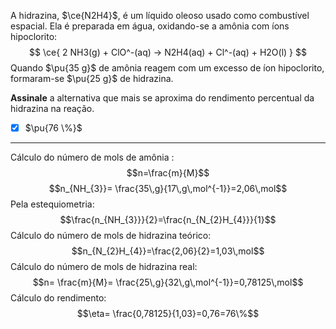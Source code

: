 A hidrazina, $\ce{N2H4}$, é um líquido oleoso usado como combustível espacial. Ela é preparada em água, oxidando-se a amônia com íons hipoclorito:
$$
    \ce{ 2 NH3(g) + ClO^-(aq) -> N2H4(aq) + Cl^-(aq) + H2O(l) }
$$
Quando $\pu{35 g}$ de amônia reagem com um excesso de íon hipoclorito, formaram-se $\pu{25 g}$ de hidrazina.

**Assinale** a alternativa que mais se aproxima do rendimento percentual da hidrazina na reação.

- [x] $\pu{76 \%}$

---

Cálculo do número de mols de amônia :
$$n=\frac{m}{M}$$
$$n_{NH_{3}}= \frac{35\,g}{17\,g\,mol^{-1}}=2,06\,mol$$
Pela estequiometria:
$$\frac{n_{NH_{3}}}{2}=\frac{n_{N_{2}H_{4}}}{1}$$
Cálculo do número de mols de hidrazina teórico:
$$n_{N_{2}H_{4}}=\frac{2,06}{2}=1,03\,mol$$
Cálculo do número de mols de hidrazina real:
$$n= \frac{m}{M}= \frac{25\,g}{32\,g\,mol^{-1}}=0,78125\,mol$$
Cálculo do rendimento:
$$\eta= \frac{0,78125}{1,03}=0,76=76\%$$

